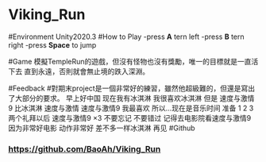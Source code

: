 # Viking_Run
#Environment
Unity2020.3
#How to Play
-press **A** tern left
-press **B** tern right
-press **Space** to jump

#Game
模擬TempleRun的遊戲，但沒有怪物也沒有獎勵，唯一的目標就是一直活下去
直到永遠，否則就會無止境的跌入深淵。   

#Feedback
#對期末project是一個非常好的練習，雖然他超級難的，但還是寫出了大部分的要求。
    早上好中国 现在我有冰淇淋 我很喜欢冰淇淋 但是 速度与激情9 比冰淇淋 速度与激情 速度与激情9 我最喜欢 所以…现在是音乐时间 准备 1 2 3两个礼拜以后 速度与激情9 ×3 不要忘记 不要错过 记得去电影院看速度与激情9 因为非常好电影 动作非常好 差不多一样冰淇淋 再见
#Github
### https://github.com/BaoAh/Viking_Run